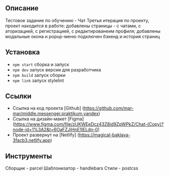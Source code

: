 ## Описание

Тестовое задание по обучению - Чат
Третья итерация по проекту, проект находится в работе:
добавлены страницы - с чатами, с аторизацией, с регистрацией, с редактированеим профиля;
добавлены модальные окона и popup-меню
подключен бэкенд и история страниц



## Установка

- `npm start` сборка и запуск
- `npm dev` запуск версии для разработчика
- `npm build` запуск сборки
- `npm link` запуск stylelint

## Ссылки

- Ссылка на код проекта [Github] (https://github.com/mar-mar/middle.messenger.praktikum.yandex)
- Ссылка на дизайн-макет [Figma] (https://www.figma.com/file/zUKWEeDcz43Z8id9ZpWPkZ/Chat-(Copy)?node-id=1%3A2&t=6OaFZJjHnE1IELdn-0)
- Проект развернут на [Netlify] (https://magical-baklava-3facb3.netlify.app)

## Инструменты
Сборщик - parcel
Шаблонизатор - handlebars
Стили - postcss


